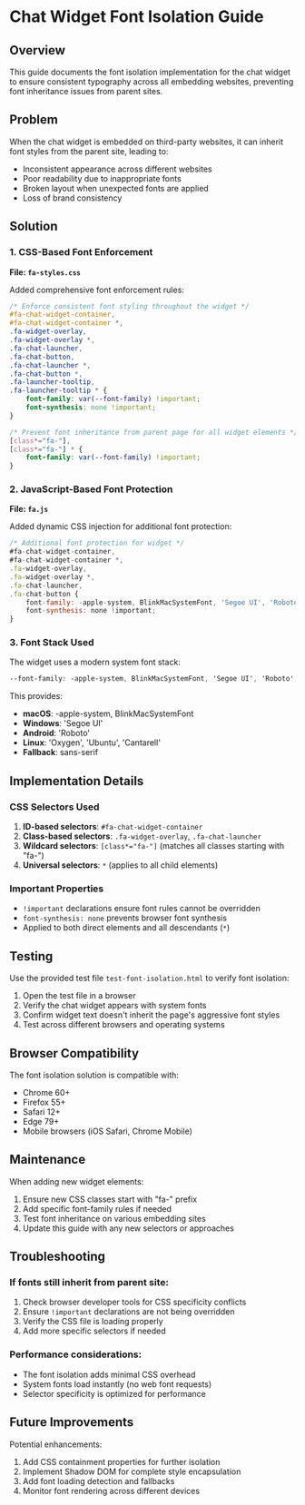# Chat Widget Font Isolation Guide

## Overview

This guide documents the font isolation implementation for the chat widget to ensure consistent typography across all embedding websites, preventing font inheritance issues from parent sites.

## Problem

When the chat widget is embedded on third-party websites, it can inherit font styles from the parent site, leading to:
- Inconsistent appearance across different websites
- Poor readability due to inappropriate fonts
- Broken layout when unexpected fonts are applied
- Loss of brand consistency

## Solution

### 1. CSS-Based Font Enforcement

**File: `fa-styles.css`**

Added comprehensive font enforcement rules:

```css
/* Enforce consistent font styling throughout the widget */
#fa-chat-widget-container,
#fa-chat-widget-container *,
.fa-widget-overlay,
.fa-widget-overlay *,
.fa-chat-launcher,
.fa-chat-button,
.fa-chat-launcher *,
.fa-chat-button *,
.fa-launcher-tooltip,
.fa-launcher-tooltip * {
    font-family: var(--font-family) !important;
    font-synthesis: none !important;
}

/* Prevent font inheritance from parent page for all widget elements */
[class*="fa-"],
[class*="fa-"] * {
    font-family: var(--font-family) !important;
}
```

### 2. JavaScript-Based Font Protection

**File: `fa.js`**

Added dynamic CSS injection for additional font protection:

```javascript
/* Additional font protection for widget */
#fa-chat-widget-container,
#fa-chat-widget-container *,
.fa-widget-overlay,
.fa-widget-overlay *,
.fa-chat-launcher,
.fa-chat-button {
    font-family: -apple-system, BlinkMacSystemFont, 'Segoe UI', 'Roboto', 'Oxygen', 'Ubuntu', 'Cantarell', sans-serif !important;
    font-synthesis: none !important;
}
```

### 3. Font Stack Used

The widget uses a modern system font stack:
```css
--font-family: -apple-system, BlinkMacSystemFont, 'Segoe UI', 'Roboto', 'Oxygen', 'Ubuntu', 'Cantarell', sans-serif;
```

This provides:
- **macOS**: -apple-system, BlinkMacSystemFont
- **Windows**: 'Segoe UI'
- **Android**: 'Roboto'
- **Linux**: 'Oxygen', 'Ubuntu', 'Cantarell'
- **Fallback**: sans-serif

## Implementation Details

### CSS Selectors Used

1. **ID-based selectors**: `#fa-chat-widget-container`
2. **Class-based selectors**: `.fa-widget-overlay`, `.fa-chat-launcher`
3. **Wildcard selectors**: `[class*="fa-"]` (matches all classes starting with "fa-")
4. **Universal selectors**: `*` (applies to all child elements)

### Important Properties

- `!important` declarations ensure font rules cannot be overridden
- `font-synthesis: none` prevents browser font synthesis
- Applied to both direct elements and all descendants (`*`)

## Testing

Use the provided test file `test-font-isolation.html` to verify font isolation:

1. Open the test file in a browser
2. Verify the chat widget appears with system fonts
3. Confirm widget text doesn't inherit the page's aggressive font styles
4. Test across different browsers and operating systems

## Browser Compatibility

The font isolation solution is compatible with:
- Chrome 60+
- Firefox 55+
- Safari 12+
- Edge 79+
- Mobile browsers (iOS Safari, Chrome Mobile)

## Maintenance

When adding new widget elements:

1. Ensure new CSS classes start with "fa-" prefix
2. Add specific font-family rules if needed
3. Test font inheritance on various embedding sites
4. Update this guide with any new selectors or approaches

## Troubleshooting

### If fonts still inherit from parent site:

1. Check browser developer tools for CSS specificity conflicts
2. Ensure `!important` declarations are not being overridden
3. Verify the CSS file is loading properly
4. Add more specific selectors if needed

### Performance considerations:

- The font isolation adds minimal CSS overhead
- System fonts load instantly (no web font requests)
- Selector specificity is optimized for performance

## Future Improvements

Potential enhancements:
1. Add CSS containment properties for further isolation
2. Implement Shadow DOM for complete style encapsulation
3. Add font loading detection and fallbacks
4. Monitor font rendering across different devices